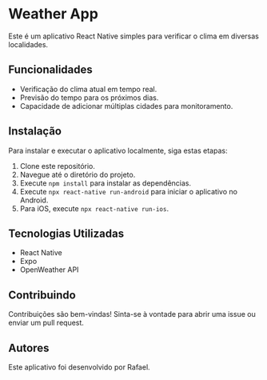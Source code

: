<h1>Weather App</h1>

 <p>Este é um aplicativo React Native simples para verificar o clima em diversas localidades.</p>

<h2>Funcionalidades</h2>
<ul>
    <li>Verificação do clima atual em tempo real.</li>
    <li>Previsão do tempo para os próximos dias.</li>
    <li>Capacidade de adicionar múltiplas cidades para monitoramento.</li>
</ul>

<h2>Instalação</h2>
<p>Para instalar e executar o aplicativo localmente, siga estas etapas:</p>
<ol>
    <li>Clone este repositório.</li>
    <li>Navegue até o diretório do projeto.</li>
    <li>Execute <code>npm install</code> para instalar as dependências.</li>
    <li>Execute <code>npx react-native run-android</code> para iniciar o aplicativo no Android.</li>
    <li>Para iOS, execute <code>npx react-native run-ios</code>.</li>
</ol>

<h2>Tecnologias Utilizadas</h2>
<ul>
    <li>React Native</li>
    <li>Expo</li>
    <li>OpenWeather API</li>
</ul>

<h2>Contribuindo</h2>
<p>Contribuições são bem-vindas! Sinta-se à vontade para abrir uma issue ou enviar um pull request.</p>

<h2>Autores</h2>
<p>Este aplicativo foi desenvolvido por Rafael.</p>